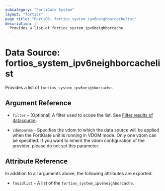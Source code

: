```yaml
---
subcategory: "FortiGate System"
layout: "fortios"
page_title: "FortiOS: fortios_system_ipv6neighborcachelist"
description: |-
  Provides a list of fortios_system_ipv6neighborcache.
---
```


# Data Source: fortios_system_ipv6neighborcachelist
Provides a list of `fortios_system_ipv6neighborcache`.

## Argument Reference

* `filter` - (Optional) A filter used to scope the list. See [Filter results of datasource](https://registry.terraform.io/providers/fortinetdev/fortios/latest/docs/guides/fgt_filter).

* `vdomparam` - Specifies the vdom to which the data source will be applied when the FortiGate unit is running in VDOM mode. Only one vdom can be specified. If you want to inherit the vdom configuration of the provider, please do not set this parameter.

## Attribute Reference

In addition to all arguments above, the following attributes are exported:

* `fosidlist` -  A list of the `fortios_system_ipv6neighborcache`.
